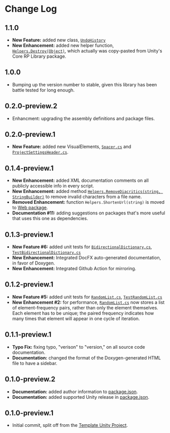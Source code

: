 # Change Log

## 1.1.0

- **New Feature:** added new class, [`UndoHistory`](https://github.com/OmiyaGames/omiya-games-common/blob/master/Runtime/UndoHistory.cs)
- **New Enhancement:** added new helper function, [`Helpers.Destroy(Object)`](https://github.com/OmiyaGames/omiya-games-common/blob/master/Runtime/Helpers.cs), which actually was copy-pasted from Unity's Core RP Library package.

## 1.0.0

- Bumping up the version number to stable, given this library has been battle tested for long enough.

## 0.2.0-preview.2

- Enhancment: upgrading the assembly definitions and package files.

## 0.2.0-preview.1

- **New Feature:** added new VisualElements, [`Spacer.cs`](https://github.com/OmiyaGames/omiya-games-common/blob/master/Editor/VisualElements/Spacer.cs) and [`ProjectSettingsHeader.cs`](https://github.com/OmiyaGames/omiya-games-common/blob/master/Editor/VisualElements/ProjectSettingsHeader.cs).

## 0.1.4-preview.1

- **New Enhancement:** added XML documentation comments on all publicly accessible info in every script.
- **New Enhancement:** added method [`Helpers.RemoveDiacritics(string, StringBuilder)`](https://github.com/OmiyaGames/omiya-games-common/blob/master/Runtime/Helpers.cs) to remove invalid characters from a file name.
- **Removed Enhancement:** function `Helpers.ShortenUrl(string)` is moved to [Web package](https://openupm.com/packages/com.omiyagames.web/).
- **Documentation #11:** adding suggestions on packages that's more useful that uses this one as dependencies.

## 0.1.3-preview.1

- **New Feature #6:** added unit tests for [`BidirectionalDictionary.cs`](https://github.com/OmiyaGames/omiya-games-common/blob/master/Runtime/BidirectionalDictionary.cs), [`TestBidirectionalDictionary.cs`](https://github.com/OmiyaGames/omiya-games-common/blob/master/Tests/Editor/TestBidirectionalDictionary.cs)
- **New Enhancement:** Integrated DocFX auto-generated documentation, in favor of Doxygen.
- **New Enhancement:** Integrated Github Action for mirroring.

## 0.1.2-preview.1

- **New Feature #5:** added unit tests for [`RandomList.cs`](https://github.com/OmiyaGames/omiya-games-common/blob/master/Runtime/RandomList.cs), [`TestRandomList.cs`](https://github.com/OmiyaGames/omiya-games-common/blob/master/Tests/Editor/TestRandomList.cs)
- **New Enhancement #2:** for performance, [`RandomList.cs`](https://github.com/OmiyaGames/omiya-games-common/blob/master/Runtime/RandomList.cs) now stores a list of element-frequency pairs, rather than only the element themselves. Each element has to be unique; the paired frequency indicates how many times that element will appear in one cycle of iteration.

## 0.1.1-preview.1

- **Typo Fix:** fixing typo, "verison" to "version," on all source code documentation.
- **Documentation:** changed the format of the Doxygen-generated HTML file to have a sidebar.

## 0.1.0-preview.2

- **Documentation:** added author information to [package.json](https://github.com/OmiyaGames/omiya-games-common/blob/master/package.json).
- **Documentation:** added supported Unity release in [package.json](https://github.com/OmiyaGames/omiya-games-common/blob/master/package.json).

## 0.1.0-preview.1

- Initial commit, split off from the [Template Unity Project](https://github.com/OmiyaGames/template-unity-project).
